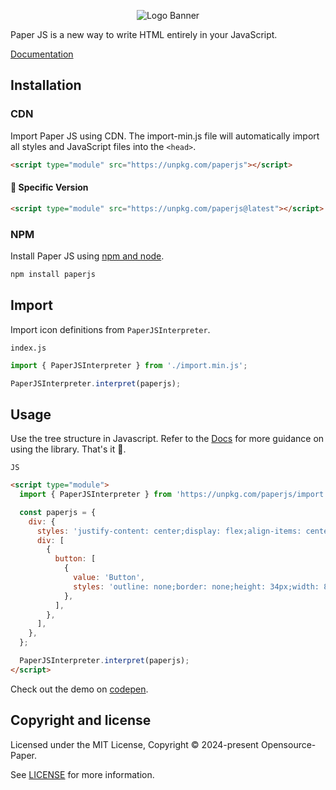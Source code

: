 <p align="center">
<img alt="Logo Banner" src="https://github.com/Opensource-Paper/PaperScript/blob/8cd9ee1cf372d2e5f26d64393c3336187fe8bb09/banner/banner%20(6).svg?sanitize=true"/>
<br/>

<div align="left">Paper JS is a new way to write HTML entirely in your JavaScript.</div>
<div align="left">

[Documentation](https://paperui.com/)

</div>

## Installation

### CDN

Import Paper JS using CDN. The import-min.js file will automatically import all styles and JavaScript files into the ```<head>```.

```html
<script type="module" src="https://unpkg.com/paperjs"></script>
```

#### 🚧 Specific Version
```html
<script type="module" src="https://unpkg.com/paperjs@latest"></script>
```

<!--#### 🚧 Development
```html
<script type="module" src="https://unpkg.com/papericons@latest"></script>
```-->

### NPM

Install Paper JS using [npm and node](https://nodejs.org/en).

```bash
npm install paperjs
```

## Import

Import icon definitions from ```PaperJSInterpreter```.

```index.js```

```js
import { PaperJSInterpreter } from './import.min.js';

PaperJSInterpreter.interpret(paperjs);
```

## Usage

Use the tree structure in Javascript. Refer to the [Docs](https://paperui.com) for more guidance on using the library. That's it 🎉.

```JS```

```HTML
<script type="module">
  import { PaperJSInterpreter } from 'https://unpkg.com/paperjs/import.min.js';

  const paperjs = {
    div: {
      styles: 'justify-content: center;display: flex;align-items: center;height: 100%;width: 100%;top: 0;left: 0;right: 0;bottom:0;position: fixed;',
      div: [
        {
          button: [
            {
              value: 'Button',
              styles: 'outline: none;border: none;height: 34px;width: 80px;border-radius: 9999px;',
            },
          ],
        },
      ],
    },
  };

  PaperJSInterpreter.interpret(paperjs);
</script>
```

Check out the demo on [codepen](https://codepen.io/GreenestGoat/pen/zYQEjML).

<!--## Backers

Thank you to all our backers! 🙏.

[![Backers](https://opencollective.com/bootstrap/backers.svg?width=890)](https://opencollective.com/bootstrap#backers)-->


## Copyright and license

Licensed under the MIT License, Copyright © 2024-present Opensource-Paper.

See [LICENSE](https://github.com/Opensource-Paper/PaperJS/blob/main/LICENSE) for more information.
